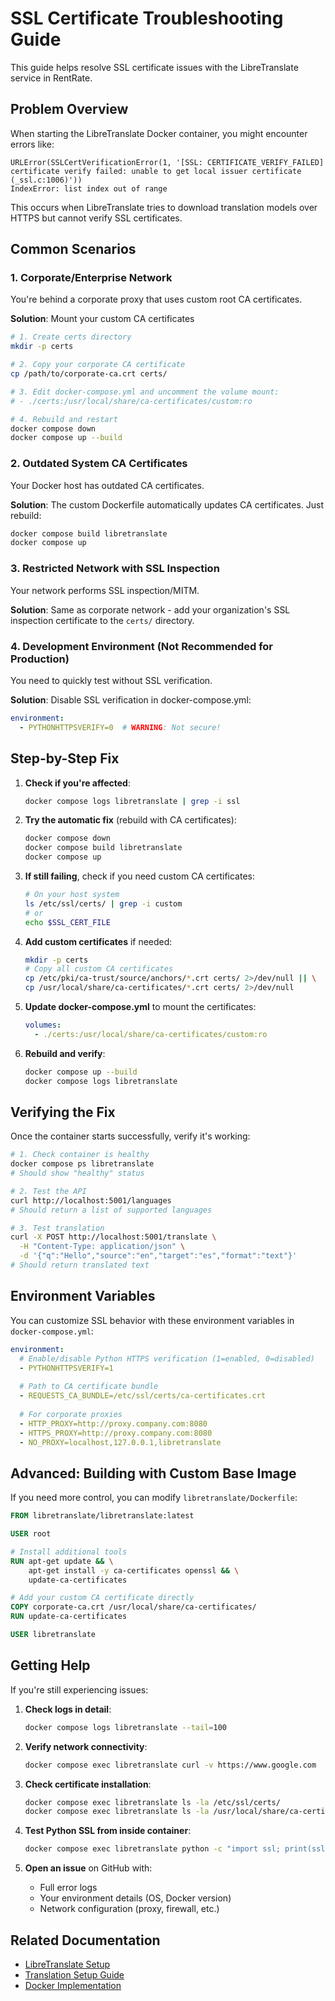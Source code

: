 # SSL Certificate Troubleshooting Guide

This guide helps resolve SSL certificate issues with the LibreTranslate service in RentRate.

## Problem Overview

When starting the LibreTranslate Docker container, you might encounter errors like:

```
URLError(SSLCertVerificationError(1, '[SSL: CERTIFICATE_VERIFY_FAILED] certificate verify failed: unable to get local issuer certificate (_ssl.c:1006)'))
IndexError: list index out of range
```

This occurs when LibreTranslate tries to download translation models over HTTPS but cannot verify SSL certificates.

## Common Scenarios

### 1. Corporate/Enterprise Network
You're behind a corporate proxy that uses custom root CA certificates.

**Solution**: Mount your custom CA certificates
```bash
# 1. Create certs directory
mkdir -p certs

# 2. Copy your corporate CA certificate
cp /path/to/corporate-ca.crt certs/

# 3. Edit docker-compose.yml and uncomment the volume mount:
# - ./certs:/usr/local/share/ca-certificates/custom:ro

# 4. Rebuild and restart
docker compose down
docker compose up --build
```

### 2. Outdated System CA Certificates
Your Docker host has outdated CA certificates.

**Solution**: The custom Dockerfile automatically updates CA certificates. Just rebuild:
```bash
docker compose build libretranslate
docker compose up
```

### 3. Restricted Network with SSL Inspection
Your network performs SSL inspection/MITM.

**Solution**: Same as corporate network - add your organization's SSL inspection certificate to the `certs/` directory.

### 4. Development Environment (Not Recommended for Production)
You need to quickly test without SSL verification.

**Solution**: Disable SSL verification in docker-compose.yml:
```yaml
environment:
  - PYTHONHTTPSVERIFY=0  # WARNING: Not secure!
```

## Step-by-Step Fix

1. **Check if you're affected**:
   ```bash
   docker compose logs libretranslate | grep -i ssl
   ```

2. **Try the automatic fix** (rebuild with CA certificates):
   ```bash
   docker compose down
   docker compose build libretranslate
   docker compose up
   ```

3. **If still failing**, check if you need custom CA certificates:
   ```bash
   # On your host system
   ls /etc/ssl/certs/ | grep -i custom
   # or
   echo $SSL_CERT_FILE
   ```

4. **Add custom certificates** if needed:
   ```bash
   mkdir -p certs
   # Copy all custom CA certificates
   cp /etc/pki/ca-trust/source/anchors/*.crt certs/ 2>/dev/null || \
   cp /usr/local/share/ca-certificates/*.crt certs/ 2>/dev/null
   ```

5. **Update docker-compose.yml** to mount the certificates:
   ```yaml
   volumes:
     - ./certs:/usr/local/share/ca-certificates/custom:ro
   ```

6. **Rebuild and verify**:
   ```bash
   docker compose up --build
   docker compose logs libretranslate
   ```

## Verifying the Fix

Once the container starts successfully, verify it's working:

```bash
# 1. Check container is healthy
docker compose ps libretranslate
# Should show "healthy" status

# 2. Test the API
curl http://localhost:5001/languages
# Should return a list of supported languages

# 3. Test translation
curl -X POST http://localhost:5001/translate \
  -H "Content-Type: application/json" \
  -d '{"q":"Hello","source":"en","target":"es","format":"text"}'
# Should return translated text
```

## Environment Variables

You can customize SSL behavior with these environment variables in `docker-compose.yml`:

```yaml
environment:
  # Enable/disable Python HTTPS verification (1=enabled, 0=disabled)
  - PYTHONHTTPSVERIFY=1
  
  # Path to CA certificate bundle
  - REQUESTS_CA_BUNDLE=/etc/ssl/certs/ca-certificates.crt
  
  # For corporate proxies
  - HTTP_PROXY=http://proxy.company.com:8080
  - HTTPS_PROXY=http://proxy.company.com:8080
  - NO_PROXY=localhost,127.0.0.1,libretranslate
```

## Advanced: Building with Custom Base Image

If you need more control, you can modify `libretranslate/Dockerfile`:

```dockerfile
FROM libretranslate/libretranslate:latest

USER root

# Install additional tools
RUN apt-get update && \
    apt-get install -y ca-certificates openssl && \
    update-ca-certificates

# Add your custom CA certificate directly
COPY corporate-ca.crt /usr/local/share/ca-certificates/
RUN update-ca-certificates

USER libretranslate
```

## Getting Help

If you're still experiencing issues:

1. **Check logs in detail**:
   ```bash
   docker compose logs libretranslate --tail=100
   ```

2. **Verify network connectivity**:
   ```bash
   docker compose exec libretranslate curl -v https://www.google.com
   ```

3. **Check certificate installation**:
   ```bash
   docker compose exec libretranslate ls -la /etc/ssl/certs/
   docker compose exec libretranslate ls -la /usr/local/share/ca-certificates/
   ```

4. **Test Python SSL from inside container**:
   ```bash
   docker compose exec libretranslate python -c "import ssl; print(ssl.get_default_verify_paths())"
   ```

5. **Open an issue** on GitHub with:
   - Full error logs
   - Your environment details (OS, Docker version)
   - Network configuration (proxy, firewall, etc.)

## Related Documentation

- [LibreTranslate Setup](../libretranslate/README.md)
- [Translation Setup Guide](../TRANSLATION_SETUP.md)
- [Docker Implementation](../DOCKER_IMPLEMENTATION.md)
